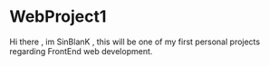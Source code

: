 # WebProject1
Hi there , im SinBlanK , this will be one of my first personal projects regarding FrontEnd web development.

